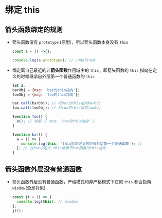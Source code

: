 # 绑定 this

## 箭头函数绑定的规则

  - 箭头函数没有 `prototype` (原型)，所以箭头函数本身没有 `this`

    ```javascript
    const a = () =>{};

    console.log(a.prototype); // undefined
    ```

  - 绑定离自己最近的非**箭头函数**作用域中的 `this`，即箭头函数的 `this` 指向在定义的时候继承自外层第一个普通函数的 `this`

    ```javascript
    let a,
    barObj = {msg: 'bar的this指向'};
    fooObj = {msg: 'foo的this指向'};

    bar.call(barObj); // 将bar的this指向barObj
    foo.call(fooObj); // 将foo的this指向fooObj

    function foo() {
      a(); // 结果：{ msg: 'bar的this指向' }
    }

    function bar() {
      a = () => {
        console.log(this, 'this指向定义的时候外层第一个普通函数'); //
      }; // 在bar中定义 this继承于bar函数的this指向
    }
    ```

## 箭头函数外层没有普通函数

*   箭头函数外层没有普通函数，严格模式和非严格模式下它的 `this` 都会指向 `window`(全局对象)

    ```javascript
    const jt = () => {
      console.log(this); // window
    };
    jt();
    ```
